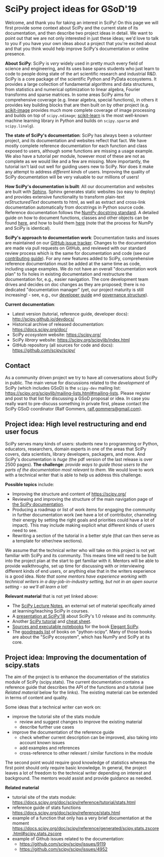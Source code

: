 # SciPy project ideas for GSoD'19

Welcome, and thank you for taking an interest in SciPy! On this page we will first provide some context about SciPy and the current state of its documentation, and then describe two project ideas in detail. We want to point out that we are not only interested in just these ideas; we'd love to talk to you if you have your own ideas about a project that you're excited about and that you think would help improve SciPy's documentation or online presence.

**About SciPy**: SciPy is *very* widely used in pretty much every field of science and engineering, and its uses base spans students who just learn to code to people doing state of the art scientific research and industrial R&D. SciPy is a core package of the scientific Python and PyData ecosystems. It provides a large collection of fundamental algorithms and data structures, from statistics and numerical optimization to linear algebra, Fourier transforms and sparse matrices. In some areas SciPy aims for comprehensive coverage (e.g. linear algebra, special functions), in others it provides key building blocks that are then built on by other project (e.g. [scikit-image](https://scikit-image.org/) provides much more complete coverage of image processing and builds on top of `scipy.ndimage`; [scikit-learn](https://scikit-learn.org) is the most well-known machine learning library in Python and builds on `scipy.sparse` and `scipy.linalg`).

**The state of SciPy's documentation**: SciPy has always been a volunteer project, and its documentation and websites reflect that fact. We have mostly complete reference documentation for each function and class exposed to users, although some functions are missing a usage example. We also have a tutorial per module, however most of these are not as complete as we would like and a few are missing. More importantly, the tutorial isn't laid out well for guiding users new to SciPy. Nor does it make any attempt to address *different kinds* of users. Improving the quality of SciPy documentation will be very valuable to our millions of users!

**How SciPy's documentation is built**: All our documentation and websites are built with [Sphinx](http://www.sphinx-doc.org). Sphinx generates static websites (so easy to deploy) and provides extensive functionality to transform plain-text *reStructuredText* documents to html, as well as extract and cross-link documentation automatically from docstrings in Python source code. Reference documentation follows the [NumPy docstring standard](https://numpydoc.readthedocs.io/en/latest/format.html). A detailed guide on how to document functions, classes and other objects can be found [here](https://www.numpy.org/devdocs/docs/howto_document.html), and how to build them [here](https://www.numpy.org/devdocs/docs/howto_build_docs.html) (note that the process for NumPy and SciPy is identical).

**SciPy's approach to documentation work**: Documentation tasks and issues are maintained on our [GitHub issue tracker](https://github.com/scipy/scipy/issues). Changes to the documentation are made via pull requests on GitHub, and reviewed with our standard review process which is the same for documentation and code (see our [contributing guide](http://scipy.github.io/devdocs/hacking.html)). For any new features added to SciPy, comprehensive reference documentation must be added at the same time as code, including usage examples. We do not have an overall "documentation work plan" to fix holes in existing documentation and restructure the documentation for, e.g., easier navigation. The core development team drives and decides on doc changes as they are proposed; there is no dedicated "documentation manager" (yet, our project maturity is still increasing! - see, e.g., our [developer guide](http://scipy.github.io/devdocs/hacking.html) and [governance structure](http://scipy.github.io/devdocs/dev/governance/governance.html)).


**Current documentation**:

- Latest version (tutorial, reference guide, developer docs): http://scipy.github.io/devdocs/
- Historical archive of released documentation: https://docs.scipy.org/doc/
- SciPy *ecosystem* website: https://scipy.org/
- SciPy *library* website: https://scipy.org/scipylib/index.html
- GitHub repository (all sources for code and docs): https://github.com/scipy/scipy/


## Contact

As a community driven project we try to have all conversations about SciPy in public. The main venue for discussions related to the *development* of SciPy (which includes GSoD) is the `scipy-dev` mailing list: https://scipy.org/scipylib/mailing-lists.html#mailing-lists. Please register and post to that list for discussing a GSoD proposal or idea. In case you really want to pre-discuss something in private first, please contact the SciPy GSoD coordinator (Ralf Gommers, ralf.gommers@gmail.com).


## Project idea: High level restructuring and end user focus

SciPy serves many kinds of users: students new to programming or Python, educators, researchers, domain experts in one of the areas that SciPy covers, data scientists, library developers, packagers, and more. And SciPy's documentation is *huge* (the pdf version of the last release is over 2500 pages). **The challenge**: *provide ways to guide those users to the parts of the documentation most relevant to them.* We would love to work with a technical writer that is able to help us address this challenge.

**Possible topics** include:
- Improving the structure and content of https://scipy.org/
- Reviewing and improving the structure of the main navigation page of [the SciPy documentation](http://scipy.github.io/devdocs/).
- Producing a roadmap or list of work items for engaging the community in further documentation work (we have a lot of contributor, channeling their energy by setting the right goals and priorities could have a lot of impact). This may include making explicit what different kinds of users need to see.
- Rewriting a section of the tutorial in a better style (that can then serve as a template for other/new sections).

We assume that the technical writer who will take on this project is not yet familiar with SciPy and its community. This means time will need to be built into the project plan at the start to get familiar with it. Mentors will be able to provide walkthroughs, set up time for discussing with or interviewing different kinds of end users, or anything else that in the writers experience is a good idea. *Note that some mentors have experience working with technical writers in a day-job-in-industry setting, but not in an open source setting - so we'll all learn a lot!*

**Relevant material** that is not yet linked above:

- The [SciPy Lecture Notes](https://scipy-lectures.org/), an external set of material specifically aimed at learning/teaching SciPy in courses.
- A [presentation at SciPy'18](https://www.youtube.com/watch?v=oHmm3mPxg6Y&t=797s) about SciPy's 1.0 release and its community.
- Another [SciPy tutorial](https://www.datacamp.com/community/tutorials/python-scipy-tutorial) and [cheat sheet](https://www.datacamp.com/community/blog/python-scipy-cheat-sheet).
- [Sources and executable notebooks](https://github.com/elegant-scipy/elegant-scipy) for the book [Elegant SciPy](https://www.ebooks.com/en-nl/95838978/elegant-scipy/nunez-iglesias-juan-walt-stefan-van-der-dashnow-ha/).
- The [goodreads list](https://www.goodreads.com/shelf/show/python-scipy) of books on "python-scipy". Many of those books are about the "SciPy ecosystem", which has NumPy and SciPy at its core.


## Project idea: Improving the documentation of scipy.stats

The aim of the project is to enhance the documentation of the statistics module of SciPy (scipy.stats). The current documentation contains a reference guide that describes the API of the functions and a tutorial (see *Related material* below for the links). The existing material can be extended in terms of content and quality. 

Some ideas that a technical writer can work on:

* improve the tutorial site of the stats module
    * review and suggest changes to improve the existing material
    * describe further use cases 
* improve the documentation of the reference guide 
    * check whether current description can be improved, also taking into account known issues
    * add examples and references
    * cross-reference to other relevant / similar functions in the module

The second point would require good knowledge of statistics whereas the first point should only require basic knowledge. In general, the project leaves a lot of freedom to the technical writer depending on interest and background. The mentors would assist and provide guidance as needed.

**Related material**
* tutorial site of the stats module: https://docs.scipy.org/doc/scipy/reference/tutorial/stats.html
* reference guide of stats functions https://docs.scipy.org/doc/scipy/reference/stats.html
* example of a function that only has a very brief documentation at the moment https://docs.scipy.org/doc/scipy/reference/generated/scipy.stats.zscore.html#scipy.stats.zscore
* example of Github issues related to the documentation:
    * https://github.com/scipy/scipy/issues/9119
    * https://github.com/scipy/scipy/issues/4952
